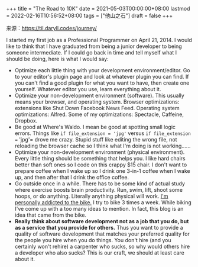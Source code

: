 +++
title = "The Road to 10K"
date = 2021-05-03T00:00:00+08:00
lastmod = 2022-02-16T10:56:52+08:00
tags = ["他山之石"]
draft = false
+++

来源：<https://til.daryll.codes/journey/>

I started my first job as a Professional Programmer on April 21, 2014. I
would like to think that I have graduated from being a junior developer
to being someone intermediate. If I could go back in time and tell
myself what I should be doing, here is what I would say:

-   Optimize each little thing with your development environment/editor.
    Go to your editor's plugin page and look at whatever plugin you can
    find. If you can't find a good plugin for what you want to have, then
    create one yourself. Whatever editor you use, learn everything about
    it.
-   Optimize your non-development environment (software). This usually
    means your browser, and operating system. Browser optimizations:
    extensions like Shut Down Facebook News Feed. Operating system
    optimizations: Alfred. Some of my optimizations: Spectacle, Caffeine,
    Dropbox.
-   Be good at Where's Waldo. I mean be good at spotting small logic
    errors. Things like `if file_extension = 'jpg'` versus
    `if file_extension =` 'jpg'= drove me crazy. Stupid stuff like editing
    the wrong file, not reloading the browser cache so I think what I'm
    doing is not working......
-   Optimize your non-development environment (physical environment).
    Every little thing should be something that helps you. I like hard
    chairs better than soft ones so I code on this crappy $15 chair. I
    don't want to prepare coffee when I wake up so I drink one 3-in-1
    coffee when I wake up, and then after that I drink the office coffee.
-   Go outside once in a while. There has to be some kind of actual study
    where exercise boosts brain productivity. Run, swim, lift, shoot some
    hoops, or do anything. Literally anything physical will work.
    [I'm personally addicted to the bike.](https://www.strava.com/athletes/10936750) I try to bike 3 times a week. While biking I've come up
    with a too many ideas to mention. In fact, this blog is an idea that
    came from the bike.
-   **Really think about software development not as a job that you do, but as a service that you provide for others.** Thus you want to provide a
    quality of software development that matches your preferred quality
    for the people you hire when you do things. You don't hire (and you
    certainly won't rehire) a carpenter who sucks, so why would others
    hire a developer who also sucks? This is our craft, we should at least
    care about it.